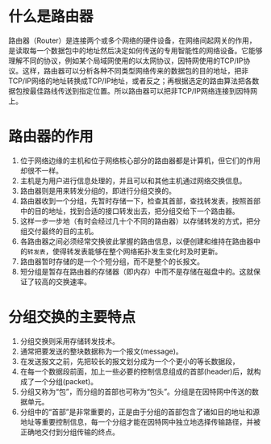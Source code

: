 # 什么是路由器
路由器（Router）是连接两个或多个网络的硬件设备，在网络间起网关的作用，是读取每一个数据包中的地址然后决定如何传送的专用智能性的网络设备。它能够理解不同的协议，例如某个局域网使用的以太网协议，因特网使用的TCP/IP协议。这样，路由器可以分析各种不同类型网络传来的数据包的目的地址，把非TCP/IP网络的地址转换成TCP/IP地址，或者反之；再根据选定的路由算法把各数据包按最佳路线传送到指定位置。所以路由器可以把非TCP/IP网络连接到因特网上。

# 路由器的作用
1. 位于网络边缘的主机和位于网络核心部分的路由器都是计算机，但它们的作用却很不一样。
2. 主机是为用户进行信息处理的，并且可以和其他主机通过网络交换信息。
3. 路由器则是用来转发分组的，即进行分组交换的。
4. 路由器收到一个分组，先暂时存储一下，检查其首部，查找转发表，按照首部中的目的地址，找到合适的接口转发出去，把分组交给下一个路由器。
5. 这样一步一步地（有时会经过几十个不同的路由器）以存储转发的方式，把分组交付最终的目的主机。
6. 各路由器之间必须经常交换彼此掌握的路由信息，以便创建和维持在路由器中的`转发表`，使得转发表能够在整个网络拓扑发生变化时及时更新。
7. 路由器暂时存储的是一个个短分组，而不是整个的长报文。
8. 短分组是暂存在路由器的存储器（即内存）中而不是存储在磁盘中的。这就保证了较高的交换速率。

# 分组交换的主要特点
1. 分组交换则采用存储转发技术。
2. 通常把要发送的整块数据称为一个报文(message)。
3. 在发送报文之前，先把较长的报文划分成为一个个更小的等长数据段，
4. 在每一个数据段前面，加上一些必要的控制信息组成的首部(header)后，就构成了一个分组(packet)。
5. 分组又称为“包”，而分组的首部也可称为“包头”。分组是在因特网中传送的数据单元。
6. 分组中的“首部”是非常重要的，正是由于分组的首部包含了诸如目的地址和源地址等重要控制信息，每一个分组才能在因特网中独立地选择传输路径，并被正确地交付到分组传输的终点。
